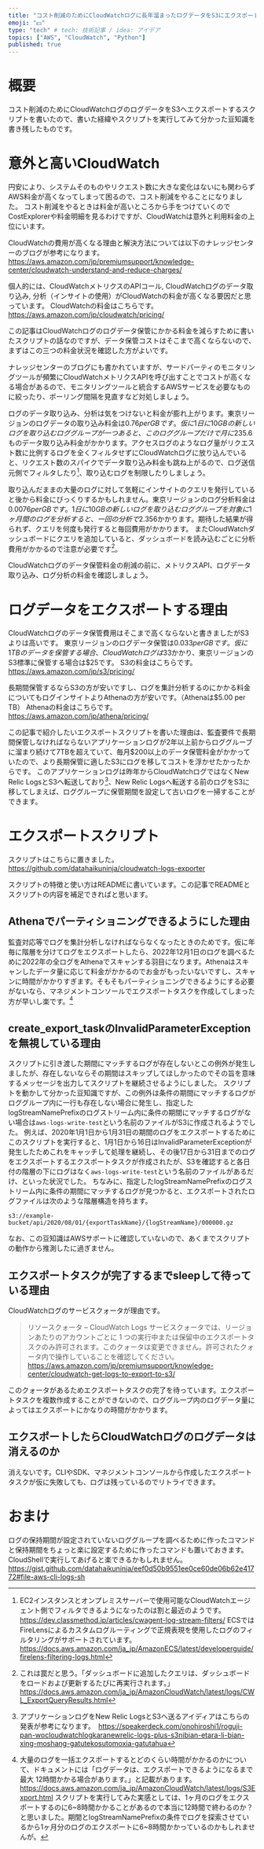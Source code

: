 ```yaml
---
title: "コスト削減のためにCloudWatchログに長年溜まったログデータをS3にエクスポートするスクリプトを書いた"
emoji: "💵"
type: "tech" # tech: 技術記事 / idea: アイデア
topics: ["AWS", "CloudWatch", "Python"]
published: true
---
```

# 概要
コスト削減のためにCloudWatchログのログデータをS3へエクスポートするスクリプトを書いたので、書いた経緯やスクリプトを実行してみて分かった豆知識を書き残したものです。

# 意外と高いCloudWatch
円安により、システムそのものやリクエスト数に大きな変化はないにも関わらずAWS料金が高くなってしまって困るので、コスト削減をやることになりました。
コスト削減をやるときは料金が高いところから手をつけていくのでCostExplorerや料金明細を見るわけですが、CloudWatchは意外と利用料金の上位にいます。

CloudWatchの費用が高くなる理由と解決方法については以下のナレッジセンターのブログが参考になります。
https://aws.amazon.com/jp/premiumsupport/knowledge-center/cloudwatch-understand-and-reduce-charges/

個人的には、CloudWatchメトリクスのAPIコール, CloudWatchログのデータ取り込み, 分析（インサイトの使用）がCloudWatchの料金が高くなる要因だと思っています。
CloudWatchの料金はこちらです。
https://aws.amazon.com/jp/cloudwatch/pricing/

この記事はCloudWatchログのログデータ保管にかかる料金を減らすために書いたスクリプトの話なのですが、データ保管コストはそこまで高くならないので、まずはこの三つの料金状況を確認した方がよいです。

ナレッジセンターのブログにも書かれていますが、サードパーティのモニタリングツールが頻繁にCloudWatchメトリクスAPIを呼び出すことでコストが高くなる場合があるので、モニタリングツールと統合するAWSサービスを必要なものに絞ったり、ポーリング間隔を見直すなど対処しましょう。

ログのデータ取り込み、分析は気をつけないと料金が膨れ上がります。東京リージョンのログデータの取り込み料金は$0.76 per GBです。仮に1日に10GBの新しいログを取り込むロググループが一つあると、このロググループだけで月に$235.6ものデータ取り込み料金がかかります。アクセスログのようなログ量がリクエスト数に比例するログを全くフィルタせずにCloudWatchログに放り込んでいると、リクエスト数のスパイクでデータ取り込み料金も跳ね上がるので、ログ送信元側でフィルタしたり[^1]、取り込むログを制限したりしましょう。

取り込んだままの大量のログに対して気軽にインサイトのクエリを発行していると後から料金にびっくりするかもしれません。東京リージョンのログ分析料金は$0.0076 per GBです。1日に10GBの新しいログを取り込むロググループを対象に1ヶ月間のログを分析すると、一回の分析で$2.356かかります。期待した結果が得られず、クエリを何度も発行すると毎回費用がかかります。
またCloudWatchダッシュボードにクエリを追加していると、ダッシュボードを読み込むごとに分析費用がかかるので注意が必要です[^2]。

CloudWatchログのデータ保管料金の削減の前に、メトリクスAPI、ログデータ取り込み、ログ分析の料金を確認しましょう。

# ログデータをエクスポートする理由
CloudWatchログのデータ保管費用はそこまで高くならないと書きましたがS3よりは高いです。
東京リージョンのログデータ保管は$0.033 per GBです。仮に1TBのデータを保管する場合、CloudWatchログは$33かかり、東京リージョンのS3標準に保管する場合は$25です。
S3の料金はこちらです。
https://aws.amazon.com/jp/s3/pricing/

長期間保管するならS3の方が安いですし、ログを集計分析するのにかかる料金についてもログインサイトよりAthenaの方が安いです。（Athenaは$5.00 per TB）
Athenaの料金はこちらです。
https://aws.amazon.com/jp/athena/pricing/

この記事で紹介したいエクスポートスクリプトを書いた理由は、監査要件で長期間保管しなければならないアプリケーションログが2年以上前からロググルーブに溜まり続けて7TBを超えていて、毎月$200以上のデータ保管料金がかかっていたので、より長期保管に適したS3にログを移してコストを浮かせたかったからです。
このアプリケーションログは昨年からCloudWatchログではなくNew Relic LogsとS3へ転送しており[^3]、New Relic Logsへ転送する前のログをS3に移してしまえば、ロググループに保管期間を設定して古いログを一掃することができます。

# エクスポートスクリプト
スクリプトはこちらに置きました。
https://github.com/datahaikuninja/cloudwatch-logs-exporter

スクリプトの特徴と使い方はREADMEに書いています。この記事でREADMEとスクリプトの内容を補足できればと思います。

## Athenaでパーティショニングできるようにした理由
監査対応等でログを集計分析しなければならなくなったときのためです。仮に年毎に階層を分けてログをエクスポートしたら、2022年12月1日のログを調べるために2022年の全ログをAthenaでスキャンする羽目になります。Athenaはスキャンしたデータ量に応じて料金がかかるのでお金がもったいないですし、スキャンに時間がかかりすぎます。そもそもパーティショニングできるようにする必要がないなら、マネジメントコンソールでエクスポートタスクを作成してしまった方が早いし楽です。[^4]

## create_export_taskのInvalidParameterExceptionを無視している理由
スクリプトに引き渡した期間にマッチするログが存在しないとこの例外が発生しましたが、存在しないならその期間はスキップしてほしかったのでその旨を意味するメッセージを出力してスクリプトを継続させるようにしました。
スクリプトを動かして分かった豆知識ですが、この例外は条件の期間にマッチするログがロググループ内に一行も存在しない場合に発生し、指定したlogStreamNamePrefixのログストリーム内に条件の期間にマッチするログがない場合は`aws-logs-write-test`という名前のファイルがS3に作成されるようでした。
例えば、2020年1月1日から1月31日の期間のログをエクスポートするためにこのスクリプトを実行すると、1月1日から16日はInvalidParameterExceptionが発生したためこれをキャッチして処理を継続し、その後17日から31日までのログをエクスポートするエクスポートタスクが作成されたが、S3を確認すると各日付の階層の下にログはなく`aws-logs-write-test`という名前のファイルがあるだけ、といった状況でした。
ちなみに、指定したlogStreamNamePrefixのログストリーム内に条件の期間にマッチするログが見つかると、エクスポートされたログファイルは次のような階層構造を持ちます。
```
s3://example-bucket/api/2020/08/01/{exportTaskName}/{logStreamName}/000000.gz
```
なお、この豆知識はAWSサポートに確認していないので、あくまでスクリプトの動作から推測したに過ぎません。

## エクスポートタスクが完了するまでsleepして待っている理由
CloudWatchログのサービスクォータが理由です。
>リソースクォータ – CloudWatch Logs サービスクォータでは、リージョンあたりのアカウントごとに 1 つの実行中または保留中のエクスポートタスクのみ許可されます。このクォータは変更できません。許可されたクォータ内で操作していることを確認してください。
https://aws.amazon.com/jp/premiumsupport/knowledge-center/cloudwatch-get-logs-to-export-to-s3/

このクォータがあるためエクスポートタスクの完了を待っています。エクスポートタスクを複数作成することができないので、ロググループ内のログデータ量によってはエクスポートにかなりの時間がかかります。

## エクスポートしたらCloudWatchログのログデータは消えるのか
消えないです。CLIやSDK、マネジメントコンソールから作成したエクスポートタスクが仮に失敗しても、ログは残っているのでリトライできます。

# おまけ
ログの保持期間が設定されていないロググループを調べるために作ったコマンドと保持期間をちょっと楽に設定するために作ったコマンドも置いておきます。CloudShellで実行してあげると楽できるかもしれません。
https://gist.github.com/datahaikuninja/eef0d50b9551ee0ce60de06b62e41772#file-aws-cli-logs-sh

[^1]: EC2インスタンスとオンプレミスサーバーで使用可能なCloudWatchエージェント側でフィルタできるようになったのは割と最近のようです。 https://dev.classmethod.jp/articles/cwagent-log-stream-filters/
ECSではFireLensによるカスタムログルーティングで正規表現を使用したログのフィルタリングがサポートされています。https://docs.aws.amazon.com/ja_jp/AmazonECS/latest/developerguide/firelens-filtering-logs.html
[^2]: これは罠だと思う。「ダッシュボードに追加したクエリは、ダッシュボードをロードおよび更新するたびに再実行されます。」 https://docs.aws.amazon.com/ja_jp/AmazonCloudWatch/latest/logs/CWL_ExportQueryResults.html
[^3]: アプリケーションログをNew Relic LogsとS3へ送るアイディアはこちらの発表が参考になります。　https://speakerdeck.com/onohiroshi1/roguji-pan-wocloudwatchlogkaranewrelic-logs-plus-s3nibian-etara-li-bian-xing-moshang-gatutekosutomoxia-gatutahua
[^4]: 大量のログを一括エクスポートするとどのくらい時間がかかるのかについて、ドキュメントには「ログデータは、エクスポートできるようになるまで最大 12時間かかる場合があります。」と記載があります。https://docs.aws.amazon.com/ja_jp/AmazonCloudWatch/latest/logs/S3Export.html
スクリプトを実行してみた実感としては、1ヶ月のログをエクスポートするのに6~8時間かかることがあるので本当に12時間で終わるのか？と思いました。期間とlogStreamNamePrefixの条件でログを探索させているから1ヶ月分のログのエクスポートに6~8時間かかっているのかもしれませんが。
